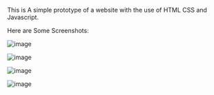 This is A simple prototype of a website with the use of HTML CSS and Javascript.

Here are Some Screenshots:

![image](https://user-images.githubusercontent.com/63944649/138480425-52713af1-4d05-4d4b-b88c-a77c005c95ff.png)

![image](https://user-images.githubusercontent.com/63944649/138480454-46f13925-bc80-45cd-93ab-63c6bac771b5.png)

![image](https://user-images.githubusercontent.com/63944649/138480477-0be6ae00-427b-49f6-a9b5-f63a9bb3baca.png)

![image](https://user-images.githubusercontent.com/63944649/138480508-6710dba2-6516-42a2-9b95-6b86743a5c7f.png)
